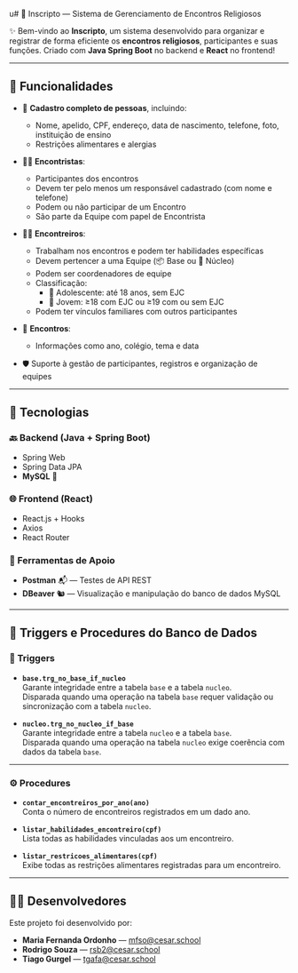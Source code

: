 u# 🙏 Inscripto — Sistema de Gerenciamento de Encontros Religiosos

✨ Bem-vindo ao **Inscripto**, um sistema desenvolvido para organizar e registrar de forma eficiente os **encontros religiosos**, participantes e suas funções. Criado com **Java Spring Boot** no backend e **React** no frontend!

---

## 🚀 Funcionalidades

- 👤 **Cadastro completo de pessoas**, incluindo:
  - Nome, apelido, CPF, endereço, data de nascimento, telefone, foto, instituição de ensino
  - Restrições alimentares e alergias

- 🧍‍♂️ **Encontristas**:
  - Participantes dos encontros
  - Devem ter pelo menos um responsável cadastrado (com nome e telefone)
  - Podem ou não participar de um Encontro
  - São parte da Equipe com papel de Encontrista

- 🧑‍🔧 **Encontreiros**:
  - Trabalham nos encontros e podem ter habilidades específicas
  - Devem pertencer a uma Equipe (📦 Base ou 🧠 Núcleo)
  - Podem ser coordenadores de equipe
  - Classificação:
    - 🧒 Adolescente: até 18 anos, sem EJC
    - 🧑 Jovem: ≥18 com EJC ou ≥19 com ou sem EJC
  - Podem ter vínculos familiares com outros participantes

- 📅 **Encontros**:
  - Informações como ano, colégio, tema e data

- 🛡️ Suporte à gestão de participantes, registros e organização de equipes

---

## 🧩 Tecnologias

### 🔙 Backend (Java + Spring Boot)
- Spring Web
- Spring Data JPA
- **MySQL** 🐬

### 🌐 Frontend (React)
- React.js + Hooks
- Axios
- React Router

### 🧪 Ferramentas de Apoio
- **Postman** 📬 — Testes de API REST
- **DBeaver** 🐿️ — Visualização e manipulação do banco de dados MySQL

---
## 📜 Triggers e Procedures do Banco de Dados

### 🔁 Triggers

- **`base.trg_no_base_if_nucleo`**  
  Garante integridade entre a tabela `base` e a tabela `nucleo`.  
  Disparada quando uma operação na tabela `base` requer validação ou sincronização com a tabela `nucleo`.

- **`nucleo.trg_no_nucleo_if_base`**  
  Garante integridade entre a tabela `nucleo` e a tabela `base`.  
  Disparada quando uma operação na tabela `nucleo` exige coerência com dados da tabela `base`.

---

### ⚙️ Procedures

- **`contar_encontreiros_por_ano(ano)`**  
  Conta o número de encontreiros registrados em um dado ano.

- **`listar_habilidades_encontreiro(cpf)`**  
  Lista todas as habilidades vinculadas aos um encontreiro.

- **`listar_restricoes_alimentares(cpf)`**  
  Exibe todas as restrições alimentares registradas para um encontreiro.

---

## 👨‍💻 Desenvolvedores

Este projeto foi desenvolvido por:

- **Maria Fernanda Ordonho** — mfso@cesar.school 
- **Rodrigo Souza** — rsb2@cesar.school
- **Tiago Gurgel** — tgafa@cesar.school

